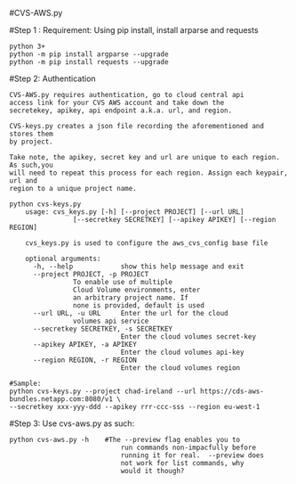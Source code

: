 #CVS-AWS.py

#Step 1 : Requirement: Using pip install, install arparse and requests

	python 3+
	python -m pip install argparse --upgrade
	python -m pip install requests --upgrade


#Step 2: Authentication

	CVS-AWS.py requires authentication, go to cloud central api 
	access link for your CVS AWS account and take down the 
	secretekey, apikey, api endpoint a.k.a. url, and region. 
		
	CVS-keys.py creates a json file recording the aforementioned and stores them 
	by project.
	
	Take note, the apikey, secret key and url are unique to each region. As such,you 
	will need to repeat this process for each region. Assign each keypair, url and 
	region to a unique project name.
	
	python cvs-keys.py
		usage: cvs_keys.py [-h] [--project PROJECT] [--url URL]
       	            [--secretkey SECRETKEY] [--apikey APIKEY] [--region REGION]
		
		cvs_keys.py is used to configure the aws_cvs_config base file
	
		optional arguments:
		  -h, --help            show this help message and exit
		  --project PROJECT, -p PROJECT
		  			To enable use of multiple
					Cloud Volume environments, enter
					an arbitrary project name. If
					none is provided, default is used
		  --url URL, -u URL     Enter the url for the cloud
		  			volumes api service
		  --secretkey SECRETKEY, -s SECRETKEY
		                        Enter the cloud volumes secret-key
		  --apikey APIKEY, -a APIKEY
		                        Enter the cloud volumes api-key
		  --region REGION, -r REGION
	       		                Enter the cloud volumes region
	
	#Sample:  
	python cvs-keys.py --project chad-ireland --url https://cds-aws-bundles.netapp.com:8080/v1 \
	--secretkey xxx-yyy-ddd --apikey rrr-ccc-sss --region eu-west-1
	                                 
#Step 3: Use cvs-aws.py as such:

	python cvs-aws.py -h	#The --preview flag enables you to
                                run commands non-impacfully before
                                running it for real.  --preview does
                                not work for list commands, why
                                would it though?

